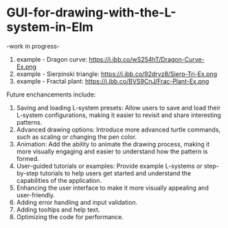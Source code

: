 # GUI-for-drawing-with-the-L-system-in-Elm

-work in progress-

1. example - Dragon curve: https://i.ibb.co/wS254hT/Dragon-Curve-Ex.png
2. example - Sierpinski triangle: https://i.ibb.co/92dryz8/Sierp-Tri-Ex.png
3. example - Fractal plant: https://i.ibb.co/BVS9CnJ/Frac-Plant-Ex.png


Future enchancements include: 

1. Saving and loading L-system presets: Allow users to save and load their L-system configurations, making it easier to revisit and share interesting patterns.
2. Advanced drawing options: Introduce more advanced turtle commands, such as scaling or changing the pen color.
3. Animation: Add the ability to animate the drawing process, making it more visually engaging and easier to understand how the pattern is formed.
4. User-guided tutorials or examples: Provide example L-systems or step-by-step tutorials to help users get started and understand the capabilities of the application.
5. Enhancing the user interface to make it more visually appealing and user-friendly.
6. Adding error handling and input validation.
7. Adding tooltips and help text.
8. Optimizing the code for performance.
